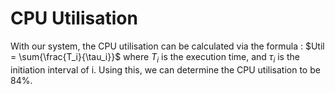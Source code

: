 # CPU Utilisation

With our system, the CPU utilisation can be calculated via the formula :
$Util = \sum{\frac{T_i}{\tau_i}}$ where $T_i$ is the execution time, and $\tau_i$ is the initiation interval of i. Using this, we can determine the CPU utilisation to be 84%. 